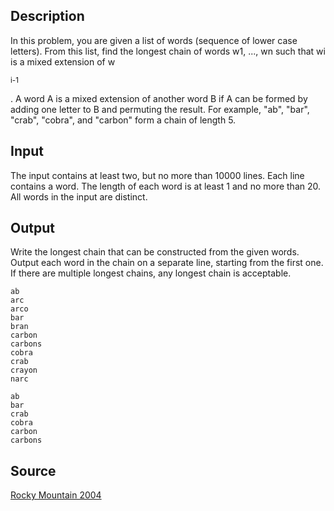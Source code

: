 <h2>Description</h2><p>In this problem, you are given a list of words (sequence of lower case letters). From this list, find the longest chain of words w1, ..., wn such that wi is a mixed extension of w</p><sub>i-1</sub><p>. A word A is a mixed extension of another word B if A can be formed by adding one letter to B and permuting the result. For example, "ab", "bar", "crab", "cobra", and "carbon" form a chain of length 5. </p><h2>Input</h2><p>The input contains at least two, but no more than 10000 lines. Each line contains a word. The length of each word is at least 1 and no more than 20. All words in the input are distinct. </p><h2>Output</h2><p>Write the longest chain that can be constructed from the given words. Output each word in the chain on a separate line, starting from the first one. If there are multiple longest chains, any longest chain is acceptable. </p><pre><code class="language-input1">ab
arc
arco
bar
bran
carbon
carbons
cobra
crab
crayon
narc
</code></pre><pre><code class="language-output1">ab
bar
crab
cobra
carbon
carbons
</code></pre><h2>Source</h2><a href="searchproblem?field=source&amp;key=Rocky+Mountain+2004">Rocky Mountain 2004</a>